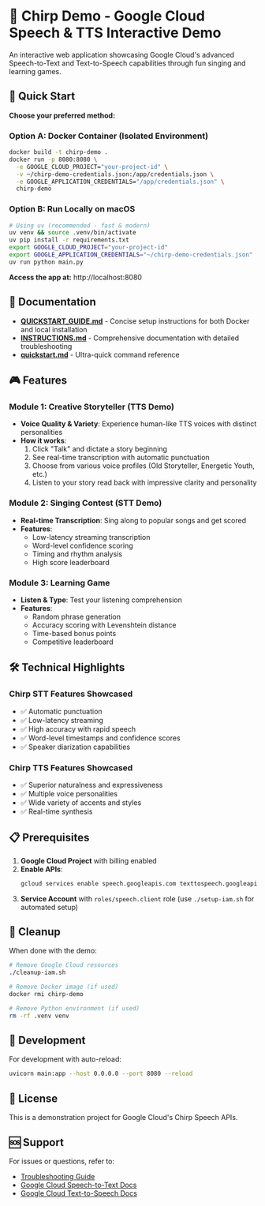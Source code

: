 # 🎵 Chirp Demo - Google Cloud Speech & TTS Interactive Demo

An interactive web application showcasing Google Cloud's advanced Speech-to-Text and Text-to-Speech capabilities through fun singing and learning games.

## 🚀 Quick Start

**Choose your preferred method:**

### Option A: Docker Container (Isolated Environment)
```bash
docker build -t chirp-demo .
docker run -p 8080:8080 \
  -e GOOGLE_CLOUD_PROJECT="your-project-id" \
  -v ~/chirp-demo-credentials.json:/app/credentials.json \
  -e GOOGLE_APPLICATION_CREDENTIALS="/app/credentials.json" \
  chirp-demo
```

### Option B: Run Locally on macOS
```bash
# Using uv (recommended - fast & modern)
uv venv && source .venv/bin/activate
uv pip install -r requirements.txt
export GOOGLE_CLOUD_PROJECT="your-project-id"
export GOOGLE_APPLICATION_CREDENTIALS="~/chirp-demo-credentials.json"
uv run python main.py
```

**Access the app at:** http://localhost:8080

## 📖 Documentation

- **[QUICKSTART_GUIDE.md](QUICKSTART_GUIDE.md)** - Concise setup instructions for both Docker and local installation
- **[INSTRUCTIONS.md](INSTRUCTIONS.md)** - Comprehensive documentation with detailed troubleshooting
- **[quickstart.md](quickstart.md)** - Ultra-quick command reference

## 🎮 Features

### Module 1: Creative Storyteller (TTS Demo)
- **Voice Quality & Variety**: Experience human-like TTS voices with distinct personalities
- **How it works**:
  1. Click "Talk" and dictate a story beginning
  2. See real-time transcription with automatic punctuation
  3. Choose from various voice profiles (Old Storyteller, Energetic Youth, etc.)
  4. Listen to your story read back with impressive clarity and personality

### Module 2: Singing Contest (STT Demo)
- **Real-time Transcription**: Sing along to popular songs and get scored
- **Features**:
  - Low-latency streaming transcription
  - Word-level confidence scoring
  - Timing and rhythm analysis
  - High score leaderboard

### Module 3: Learning Game
- **Listen & Type**: Test your listening comprehension
- **Features**:
  - Random phrase generation
  - Accuracy scoring with Levenshtein distance
  - Time-based bonus points
  - Competitive leaderboard

## 🛠 Technical Highlights

### Chirp STT Features Showcased
- ✅ Automatic punctuation
- ✅ Low-latency streaming
- ✅ High accuracy with rapid speech
- ✅ Word-level timestamps and confidence scores
- ✅ Speaker diarization capabilities

### Chirp TTS Features Showcased
- ✅ Superior naturalness and expressiveness
- ✅ Multiple voice personalities
- ✅ Wide variety of accents and styles
- ✅ Real-time synthesis

## 📋 Prerequisites

1. **Google Cloud Project** with billing enabled
2. **Enable APIs**:
   ```bash
   gcloud services enable speech.googleapis.com texttospeech.googleapis.com
   ```
3. **Service Account** with `roles/speech.client` role (use `./setup-iam.sh` for automated setup)

## 🧹 Cleanup

When done with the demo:
```bash
# Remove Google Cloud resources
./cleanup-iam.sh

# Remove Docker image (if used)
docker rmi chirp-demo

# Remove Python environment (if used)
rm -rf .venv venv
```

## 🔧 Development

For development with auto-reload:
```bash
uvicorn main:app --host 0.0.0.0 --port 8080 --reload
```

## 📄 License

This is a demonstration project for Google Cloud's Chirp Speech APIs.

## 🆘 Support

For issues or questions, refer to:
- [Troubleshooting Guide](INSTRUCTIONS.md#troubleshooting)
- [Google Cloud Speech-to-Text Docs](https://cloud.google.com/speech-to-text/docs)
- [Google Cloud Text-to-Speech Docs](https://cloud.google.com/text-to-speech/docs)
